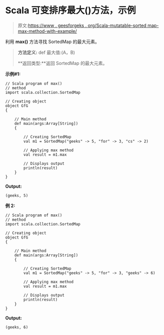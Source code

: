 # Scala 可变排序最大()方法，示例

> 原文:[https://www . geesforgeks . org/Scala-mutatable-sorted map-max-method-with-example/](https://www.geeksforgeeks.org/scala-mutable-sortedmap-max-method-with-example/)

利用 **max()** 方法寻找 SortedMap 的最大元素。

> **方法定义:** def 最大值:(A，B)
> 
> **返回类型:**返回 SortedMap 的最大元素。

**示例#1:**

```
// Scala program of max()
// method
import scala.collection.SortedMap

// Creating object
object GfG
{ 

    // Main method
    def main(args:Array[String])
    {

        // Creating SortedMap
        val m1 = SortedMap("geeks" -> 5, "for" -> 3, "cs" -> 2)

        // Applying max method 
        val result = m1.max

        // Displays output
        println(result)
    }
}
```

**Output:**

```
(geeks, 5)

```

**例 2:**

```
// Scala program of max()
// method
import scala.collection.SortedMap

// Creating object
object GfG
{ 

    // Main method
    def main(args:Array[String])
    {

        // Creating SortedMap
        val m1 = SortedMap("geeks" -> 5, "for" -> 3, "geeks" -> 6)

        // Applying max method 
        val result = m1.max

        // Displays output
        println(result)
    }
}
```

**Output:**

```
(geeks, 6)

```
